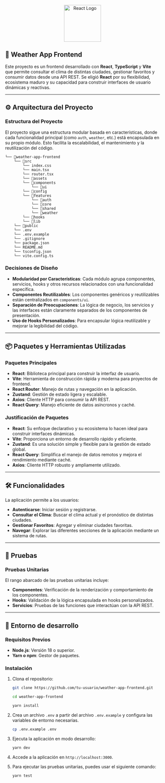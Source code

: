 <p align="center">
  <a href="https://react.dev/" target="blank"><img src="https://react.dev/favicon.ico" width="120" alt="React Logo" /></a>
</p>

## 🧭 Weather App Frontend

Este proyecto es un frontend desarrollado con **React**, **TypeScript** y **Vite** que permite consultar el clima de distintas ciudades, gestionar favoritos y consumir datos desde una API REST. Se eligió **React** por su flexibilidad, ecosistema maduro y su capacidad para construir interfaces de usuario dinámicas y reactivas.

---

## ⚙️ Arquitectura del Proyecto

### Estructura del Proyecto

El proyecto sigue una estructura modular basada en características, donde cada funcionalidad principal (como `auth`, `weather`, etc.) está encapsulada en su propio módulo. Esto facilita la escalabilidad, el mantenimiento y la reutilización del código.

```
└── 📁weather-app-frontend
    └── 📁src
        └── index.css
        └── main.tsx
        └── router.tsx
        └── 📁assets
        └── 📁components
            └── 📁ui
        └── 📁config
        └── 📁features
            └── 📁auth
            └── 📁core
            └── 📁shared
            └── 📁weather
        └── 📁hooks
        └── 📁lib
    └── 📁public
    └── .env
    └── .env.example
    └── .gitignore
    └── package.json
    └── README.md
    └── tsconfig.json
    └── vite.config.ts
```

### Decisiones de Diseño

- **Modularidad por Características**: Cada módulo agrupa componentes, servicios, hooks y otros recursos relacionados con una funcionalidad específica.
- **Componentes Reutilizables**: Los componentes genéricos y reutilizables están centralizados en `components/ui`.
- **Separación de Preocupaciones**: La lógica de negocio, los servicios y las interfaces están claramente separados de los componentes de presentación.
- **Uso de Hooks Personalizados**: Para encapsular lógica reutilizable y mejorar la legibilidad del código.

---

## 📦 Paquetes y Herramientas Utilizadas

### Paquetes Principales

- **React**: Biblioteca principal para construir la interfaz de usuario.
- **Vite**: Herramienta de construcción rápida y moderna para proyectos de frontend.
- **React Router**: Manejo de rutas y navegación en la aplicación.
- **Zustand**: Gestión de estado ligera y escalable.
- **Axios**: Cliente HTTP para consumir la API REST.
- **React Query**: Manejo eficiente de datos asíncronos y caché.

### Justificación de Paquetes

- **React**: Su enfoque declarativo y su ecosistema lo hacen ideal para construir interfaces dinámicas.
- **Vite**: Proporciona un entorno de desarrollo rápido y eficiente.
- **Zustand**: Es una solución simple y flexible para la gestión de estado global.
- **React Query**: Simplifica el manejo de datos remotos y mejora el rendimiento mediante caché.
- **Axios**: Cliente HTTP robusto y ampliamente utilizado.

---

## 🛠️ Funcionalidades

La aplicación permite a los usuarios:

- **Autenticarse**: Iniciar sesión y registrarse.
- **Consultar el Clima**: Buscar el clima actual y el pronóstico de distintas ciudades.
- **Gestionar Favoritos**: Agregar y eliminar ciudades favoritas.
- **Navegar**: Explorar las diferentes secciones de la aplicación mediante un sistema de rutas.

---

## 🧪 Pruebas

### Pruebas Unitarias

El rango abarcado de las pruebas unitarias incluye:

- **Componentes**: Verificación de la renderización y comportamiento de los componentes.
- **Hooks**: Validación de la lógica encapsulada en hooks personalizados.
- **Servicios**: Pruebas de las funciones que interactúan con la API REST.

---

## 🚀 Entorno de desarrollo

### Requisitos Previos

- **Node.js**: Versión 18 o superior.
- **Yarn o npm**: Gestor de paquetes.

### Instalación

1. Clona el repositorio:

   ```bash
   git clone https://github.com/tu-usuario/weather-app-frontend.git

   cd weather-app-frontend

   yarn install
   ```

2. Crea un archivo `.env` a partir del archivo `.env.example` y configura las variables de entorno necesarias.

   ```bash
   cp .env.example .env
   ```

3. Ejecuta la aplicación en modo desarrollo:

   ```bash
   yarn dev
   ```

4. Accede a la aplicación en `http://localhost:3000`.

5. Para ejecutar las pruebas unitarias, puedes usar el siguiente comando:

   ```bash
   yarn test
   ```
